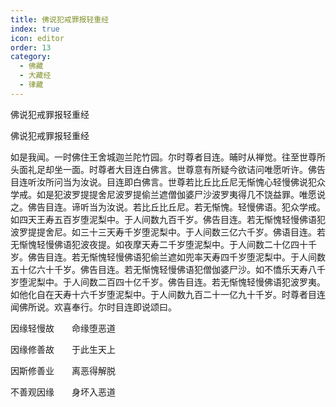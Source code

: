 ```yaml
---
title: 佛说犯戒罪报轻重经
index: true
icon: editor
order: 13
category:
  - 佛藏
  - 大藏经
  - 律藏
---
```


  佛说犯戒罪报轻重经  

佛说犯戒罪报轻重经  

如是我闻。一时佛住王舍城迦兰陀竹园。尔时尊者目连。晡时从禅觉。往至世尊所头面礼足却坐一面。时尊者大目连白佛言。世尊意有所疑今欲诘问唯愿听许。佛告目连听汝所问当为汝说。目连即白佛言。世尊若比丘比丘尼无惭愧心轻慢佛说犯众学戒。如是犯波罗提提舍尼波罗提偷兰遮僧伽婆尸沙波罗夷得几不饶益罪。唯愿说之。佛告目连。谛听当为汝说。若比丘比丘尼。若无惭愧。轻慢佛语。犯众学戒。如四天王寿五百岁堕泥梨中。于人间数九百千岁。佛告目连。若无惭愧轻慢佛语犯波罗提提舍尼。如三十三天寿千岁堕泥梨中。于人间数三亿六千岁。佛语目连。若无惭愧轻慢佛语犯波夜提。如夜摩天寿二千岁堕泥梨中。于人间数二十亿四十千岁。佛告目连。若无惭愧轻慢佛语犯偷兰遮如兜率天寿四千岁堕泥梨中。于人间数五十亿六十千岁。佛告目连。若无惭愧轻慢佛语犯僧伽婆尸沙。如不憍乐天寿八千岁堕泥梨中。于人间数二百四十亿千岁。佛告目连。若无惭愧轻慢佛语犯波罗夷。如他化自在天寿十六千岁堕泥梨中。于人间数九百二十一亿九十千岁。时尊者目连闻佛所说。欢喜奉行。尔时目连即说颂曰。  

因缘轻慢故　　命缘堕恶道  

因缘修善故　　于此生天上  

因斯修善业　　离恶得解脱  

不善观因缘　　身坏入恶道  

